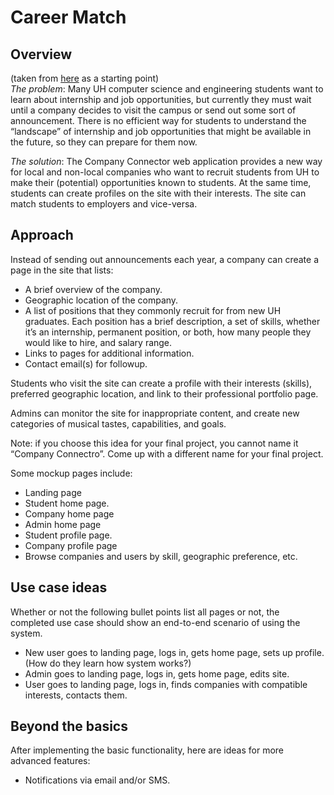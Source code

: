 
# Career Match

## Overview 
(taken from [here](https://courses.ics.hawaii.edu/ics314f21/morea/final-project/reading-project-company-connector.html) as a starting point)  
_The problem_: Many UH computer science and engineering students want to learn about internship and job opportunities, but currently they must wait until a company decides to visit the campus or send out some sort of announcement. There is no efficient way for students to understand the “landscape” of internship and job opportunities that might be available in the future, so they can prepare for them now.  

_The solution_: The Company Connector web application provides a new way for local and non-local companies who want to recruit students from UH to make their (potential) opportunities known to students. At the same time, students can create profiles on the site with their interests. The site can match students to employers and vice-versa.  

## Approach
Instead of sending out announcements each year, a company can create a page in the site that lists:  

- A brief overview of the company.
- Geographic location of the company.
- A list of positions that they commonly recruit for from new UH graduates. Each position has a brief description, a set of skills, whether it’s an internship, permanent position, or both, how many people they would like to hire, and salary range.
- Links to pages for additional information.
- Contact email(s) for followup.

Students who visit the site can create a profile with their interests (skills), preferred geographic location, and link to their professional portfolio page.  

Admins can monitor the site for inappropriate content, and create new categories of musical tastes, capabilities, and goals.  

Note: if you choose this idea for your final project, you cannot name it “Company Connectro”. Come up with a different name for your final project.

Some mockup pages include:

- Landing page
- Student home page.
- Company home page
- Admin home page
- Student profile page.
- Company profile page
- Browse companies and users by skill, geographic preference, etc.

## Use case ideas
Whether or not the following bullet points list all pages or not, the completed use case should show an end-to-end scenario of using the system.

- New user goes to landing page, logs in, gets home page, sets up profile. (How do they learn how system works?)
- Admin goes to landing page, logs in, gets home page, edits site.
- User goes to landing page, logs in, finds companies with compatible interests, contacts them.

## Beyond the basics
After implementing the basic functionality, here are ideas for more advanced features:

- Notifications via email and/or SMS.
